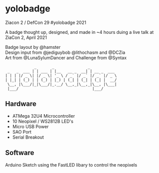 # yolobadge
Ziacon 2 / DefCon 29 #yolobadge 2021

A badge thought up, designed, and made in ~4 hours duing a live talk at ZiaCon 2, April 2021

Badge layout by @hamster  
Design input from @jediguybob @lithochasm and @DCZia  
Art from @LunaSylumDancer and Challenge from @Syntax  

```
             _       _               _            
 _   _  ___ | | ___ | |__   __ _  __| | __ _  ___ 
| | | |/ _ \| |/ _ \| '_ \ / _` |/ _` |/ _` |/ _ \
| |_| | (_) | | (_) | |_) | (_| | (_| | (_| |  __/
 \__, |\___/|_|\___/|_.__/ \__,_|\__,_|\__, |\___|
 |___/                                 |___/      

```

## Hardware

* ATMega 32U4 Microcontroller
* 10 Neopixel / WS2812B LED's
* Micro USB Power
* SAO Port
* Serial Breakout


## Software

Arduino Sketch using the FastLED libary to control the neopixels 
